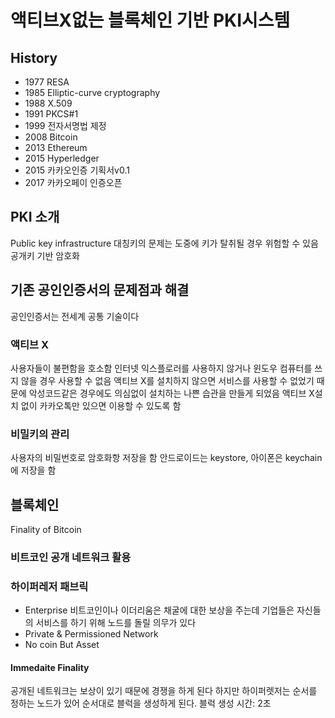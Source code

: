 # 액티브X없는 블록체인 기반 PKI시스템 

## History
* 1977 RESA
* 1985 Elliptic-curve cryptography
* 1988 X.509
* 1991 PKCS#1
* 1999 전자서명법 제정
* 2008 Bitcoin
* 2013 Ethereum
* 2015 Hyperledger
* 2015 카카오인증 기획서v0.1
* 2017 카카오페이 인증오픈

## PKI 소개
Public key infrastructure
대칭키의 문제는 도중에 키가 탈취될 경우 위험할 수 있음
공개키 기반 암호화


## 기존 공인인증서의 문제점과 해결
공인인증서는 전세계 공통 기술이다

### 액티브 X
사용자들이 불편함을 호소함
인터넷 익스플로러를 사용하지 않거나 윈도우 컴퓨터를 쓰지 않을 경우 사용할 수 없음
액티브 X를 설치하지 않으면 서비스를 사용할 수 없었기 때문에 악성코드같은 경우에도 
의심없이 설치하는 나쁜 습관을 만들게 되었음
액티브 X설치 없이 카카오톡만 있으면 이용할 수 있도록 함

### 비밀키의 관리
사용자의 비밀번호로 암호화항 저장을 함
안드로이드는 keystore, 아이폰은 keychain에 저장을 함  

## 블록체인
Finality of Bitcoin
### 비트코인 공개 네트워크 활용
### 하이퍼레저 패브릭
* Enterprise
비트코인이나 이더리움은 채굴에 대한 보상을 주는데 기업들은 자신들의 서비스를 하기 위해 노드를 돌릴 
의무가 있다
* Private & Permissioned Network
* No coin But Asset
#### Immedaite Finality
공개된 네트워크는 보상이 있기 때문에 경쟁을 하게 된다 하지만 하이퍼렛저는 순서를 정하는 노드가 있어
순서대로 블럭을 생성하게 된다. 
블럭 생성 시간: 2초
